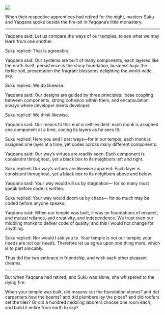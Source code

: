 ![](/pages/case-168/Suku.jpg)

When their respective apprentices had retired for the night, 
masters Suku and Yaqqana spoke beside the fire-pit 
in Yaqqana’s little monastery.

----------

Yaqqana said: Let us compare the ways of our temples, 
to see what we may learn from one another.

Suku replied: That is agreeable.



Yaqqana said: Our systems are built of many components, 
each layered like the earth itself: 
persistence is the stony foundation, 
business logic the fertile soil, 
presentation the fragrant blossoms 
delighting the world-wide sky.

Suku replied: We do likewise.



Yaqqana said: Our designs are guided by three principles: 
loose coupling between components, 
strong cohesion within them, 
and encapsulation always where developer meets developer.

Suku replied: We think likewise.



Yaqqana said: Our means to this end is self-evident: 
each monk is assigned one component at a time, 
coding its layers as he sees fit.

Suku replied: Here you and I part ways—for in our temple, 
each monk is assigned one layer at a time, 
yet codes across many different components.



Yaqqana said: Our way’s virtues are readily seen: 
Each component is consistent throughout, 
yet a black box to its neighbors left and right.

Suku replied: Our way’s virtues are likewise apparent: 
Each layer is consistent throughout, 
yet a black box to its neighbors above and below.



Yaqqana said: Your way would kill us by stagnation—
for so many must speak before code is written.

Suku replied: Your way would doom us by chaos—
for so much may be coded before anyone speaks.



Yaqqana said: When our temple was built, 
it was on foundations of respect, 
and mutual reliance, 
and creativity, 
and independence. 
We trust even our middling monks to deliver code of quality, 
and this I would not change for anything.

Suku replied: Nor would I ask you to. 
Your temple is not our temple; your needs are not our needs. 
Therefore let us agree upon one thing more, 
which is to part amicably.



Thus did the two embrace in friendship, 
and wish each other pleasant dreams.

----------

But when Yaqqana had retired, and Suku was alone, 
she whispered to the dying fire:

When your temple was built, 
did masons cut the foundation stones? 
and did carpenters hew the beams? 
and did plumbers lay the pipes? 
and did roofers set the tiles? 
Or did a hundred middling laborers choose one room each, 
and build it entire from earth to sky?

